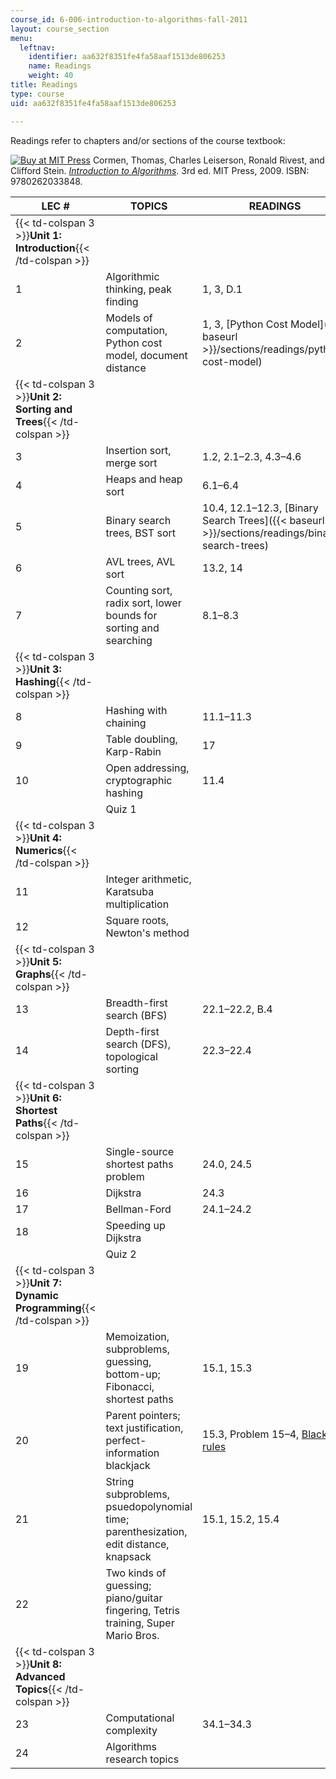 ```yaml
---
course_id: 6-006-introduction-to-algorithms-fall-2011
layout: course_section
menu:
  leftnav:
    identifier: aa632f8351fe4fa58aaf1513de806253
    name: Readings
    weight: 40
title: Readings
type: course
uid: aa632f8351fe4fa58aaf1513de806253

---
```


Readings refer to chapters and/or sections of the course textbook:

[![Buy at MIT Press](/images/mp_logo.gif)](https://mitpress.mit.edu/9780262033848) Cormen, Thomas, Charles Leiserson, Ronald Rivest, and Clifford Stein. [_Introduction to Algorithms_](https://mitpress.mit.edu/9780262033848). 3rd ed. MIT Press, 2009. ISBN: 9780262033848.

| LEC # | TOPICS | READINGS |
| --- | --- | --- |
| {{< td-colspan 3 >}}**Unit 1: Introduction**{{< /td-colspan >}} |||
| 1 | Algorithmic thinking, peak finding | 1, 3, D.1 |
| 2 | Models of computation, Python cost model, document distance | 1, 3, [Python Cost Model]({{< baseurl >}}/sections/readings/python-cost-model) |
| {{< td-colspan 3 >}}**Unit 2: Sorting and Trees**{{< /td-colspan >}} |||
| 3 | Insertion sort, merge sort | 1.2, 2.1–2.3, 4.3–4.6 |
| 4 | Heaps and heap sort | 6.1–6.4 |
| 5 | Binary search trees, BST sort | 10.4, 12.1–12.3, [Binary Search Trees]({{< baseurl >}}/sections/readings/binary-search-trees) |
| 6 | AVL trees, AVL sort | 13.2, 14 |
| 7 | Counting sort, radix sort, lower bounds for sorting and searching | 8.1–8.3 |
| {{< td-colspan 3 >}}**Unit 3: Hashing**{{< /td-colspan >}} |||
| 8 | Hashing with chaining | 11.1–11.3 |
| 9 | Table doubling, Karp-Rabin | 17 |
| 10 | Open addressing, cryptographic hashing | 11.4 |
| &nbsp; | Quiz 1 | &nbsp; |
| {{< td-colspan 3 >}}**Unit 4: Numerics**{{< /td-colspan >}} |||
| 11 | Integer arithmetic, Karatsuba multiplication | &nbsp; |
| 12 | Square roots, Newton's method | &nbsp; |
| {{< td-colspan 3 >}}**Unit 5: Graphs**{{< /td-colspan >}} |||
| 13 | Breadth-first search (BFS) | 22.1–22.2, B.4 |
| 14 | Depth-first search (DFS), topological sorting | 22.3–22.4 |
| {{< td-colspan 3 >}}**Unit 6: Shortest Paths**{{< /td-colspan >}} |||
| 15 | Single-source shortest paths problem | 24.0, 24.5 |
| 16 | Dijkstra | 24.3 |
| 17 | Bellman-Ford | 24.1–24.2 |
| 18 | Speeding up Dijkstra | &nbsp; |
| &nbsp; | Quiz 2 | &nbsp; |
| {{< td-colspan 3 >}}**Unit 7: Dynamic Programming**{{< /td-colspan >}} |||
| 19 | Memoization, subproblems, guessing, bottom-up; Fibonacci, shortest paths | 15.1, 15.3 |
| 20 | Parent pointers; text justification, perfect-information blackjack | 15.3, Problem 15–4, [Blackjack rules](http://en.wikipedia.org/wiki/Blackjack) |
| 21 | String subproblems, psuedopolynomial time; parenthesization, edit distance, knapsack | 15.1, 15.2, 15.4 |
| 22 | Two kinds of guessing; piano/guitar fingering, Tetris training, Super Mario Bros. | &nbsp; |
| {{< td-colspan 3 >}}**Unit 8: Advanced Topics**{{< /td-colspan >}} |||
| 23 | Computational complexity | 34.1–34.3 |
| 24 | Algorithms research topics |
